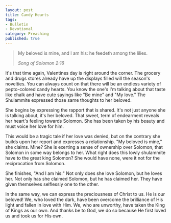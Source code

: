 ```yaml
---
layout: post
title: Candy Hearts
tags:
- Bulletin
- Devotional
category: Preaching
published: true
---
```

>My beloved is mine, and I am his: he feedeth among the lilies.
>
><cite>Song of Solomon 2:16</cite>

It's that time again, Valentines day is right around the corner. The grocery and drugs stores already have up the displays filled will the season's novelties. You can always count on that there will be an endless variety of pepto-colored candy hearts. You know the one's I'm talking about that taste like chalk and have cute sayings like "Be mine" and "My love." The Shulammite expressed those same thoughts to her beloved. 

She begins by expressing the rapport that is shared. It's not just anyone she is talking about, it's her beloved. That sweet, term of endearment reveals her heart's feeling towards Solomon. She has been taken by his beauty and must voice her love for him.

This would be a tragic tale if her love was denied, but on the contrary she builds upon her report and expresses a relationship. "My beloved is mine," she claims. Mine? She is exerting a sense of ownership over Solomon, that Solomon in some way belongs to her. What right does this lowly shulammite have to the great king Solomon? She would have none, were it not for the reciprocation from Solomon. 

She finishes, "And I am his:" Not only does she love Solomon, but he loves her. Not only has she claimed Solomon, but he has claimed her. They have given themselves selflessly one to the other. 

In the same way, we can express the preciousness of Christ to us. He is our beloved! We, who loved the dark, have been overcome the brilliance of His light and fallen in love with Him. We, who are unworthy, have taken the King of Kings as our own. And thanks be to God, we do so because He first loved us and took us for His own.
